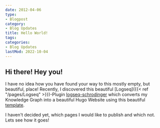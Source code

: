 ```yaml
---
date: 2012-04-06
type:
- Blogpost
category:
- Blog Updates
title: Hello World!
tags:
categories:
- Blog Updates
lastMod: 2022-10-04
---
```

## Hi there! Hey you!

I have no idea how you have found your way to this mostly empty, but beautiful, place!
Recently, I discovered this beautiful [Logseq]({{< ref "/pages/Logseq" >}})-Plugin [logseq-schrodinger](https://github.com/sawhney17/logseq-schrodinger) which converts my Knowledge Graph into a beautiful Hugo Website using this beautiful [template](https://github.com/CharlesChiuGit/Logseq-Hugo-Template).

I haven't decided yet, which pages I would like to publish and which not. Lets see how it goes!
